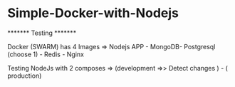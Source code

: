 # Simple-Docker-with-Nodejs

******* Testing *******

Docker (SWARM) has 4 Images =>
                               Nodejs APP -
                               MongoDB- Postgresql  (choose 1) -
                               Redis -
                               Nginx 

Testing NodeJs with 2 composes  => (development =>> Detect changes ) - ( production)

